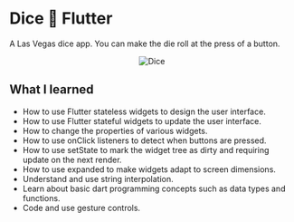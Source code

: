 # Dice :game_die: Flutter

A Las Vegas dice app. You can make the die roll at the press of a button.

<p align="center">
  <img src="https://user-images.githubusercontent.com/50670255/69177707-0fa56c80-0ad6-11ea-8b3a-202de04717b3.gif" alt="Dice"/>
</p>

## What I learned

- How to use Flutter stateless widgets to design the user interface.
- How to use Flutter stateful widgets to update the user interface.
- How to change the properties of various widgets.
- How to use onClick listeners to detect when buttons are pressed.
- How to use setState to mark the widget tree as dirty and requiring update on the next render.
- How to use expanded to make widgets adapt to screen dimensions.
- Understand and use string interpolation.
- Learn about basic dart programming concepts such as data types and functions.
- Code and use gesture controls.
